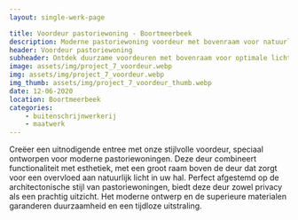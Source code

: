 ```yaml
---
layout: single-werk-page

title: Voordeur pastoriewoning - Boortmeerbeek 
description: Moderne pastoriewoning voordeur met bovenraam voor natuurlijk licht en stijlvolle uitstraling
header: Voordeur pastoriewoning
subheader: Ontdek duurzame voordeuren met bovenraam voor optimale lichtinval en elegante uitstraling
image: assets/img/project_7_voordeur.webp
img: assets/img/project_7_voordeur.webp
img_thumb: assets/img/project_7_voordeur_thumb.webp
date: 12-06-2020
location: Boortmeerbeek
categories: 
    - buitenschrijnwerkerij
    - maatwerk
---
```


Creëer een uitnodigende entree met onze stijlvolle voordeur, speciaal ontworpen voor moderne pastoriewoningen. Deze deur combineert functionaliteit met esthetiek, met een groot raam boven de deur dat zorgt voor een overvloed aan natuurlijk licht in uw hal. Perfect afgestemd op de architectonische stijl van pastoriewoningen, biedt deze deur zowel privacy als een prachtig uitzicht. Het moderne ontwerp en de superieure materialen garanderen duurzaamheid en een tijdloze uitstraling.